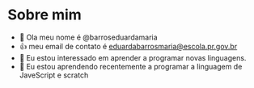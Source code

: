# Sobre mim 
- 👋 Ola meu nome é @barroseduardamaria
- :+1: meu email de  contato é eduardabarrosmaria@escola.pr.gov.br
- 👀 Eu estou interessado em aprender a programar novas linguagens. 
- 🌱 Eu estou aprendendo recentemente a programar a linguagem de JaveScript e scratch

